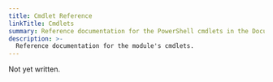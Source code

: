 ```yaml
---
title: Cmdlet Reference
linkTitle: Cmdlets
summary: Reference documentation for the PowerShell cmdlets in the Documentarian.DevX module.
description: >-
  Reference documentation for the module's cmdlets.
---
```


Not yet written.
